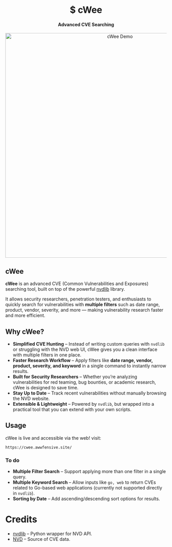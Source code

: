<h1 align="center">$ cWee</h1>
<h4 align="center">Advanced CVE Searching</h4>

<p align="center">
  <img src="https://i.ibb.co/Cs6vQ77W/image.png" alt="cWee Demo" width="700"/>
</p>

## cWee
**cWee** is an advanced CVE (Common Vulnerabilities and Exposures) searching tool, built on top of the powerful [nvdlib](https://nvdlib.com/en/latest/v2/CVEv2.html) library.

It allows security researchers, penetration testers, and enthusiasts to quickly search for vulnerabilities with **multiple filters** such as date range, product, vendor, severity, and more — making vulnerability research faster and more efficient.


## Why cWee?
- **Simplified CVE Hunting** – Instead of writing custom queries with `nvdlib` or struggling with the NVD web UI, cWee gives you a clean interface with multiple filters in one place.
- **Faster Research Workflow** – Apply filters like **date range, vendor, product, severity, and keyword** in a single command to instantly narrow results.
- **Built for Security Researchers** – Whether you’re analyzing vulnerabilities for red teaming, bug bounties, or academic research, cWee is designed to save time.
- **Stay Up to Date** – Track recent vulnerabilities without manually browsing the NVD website.
- **Extensible & Lightweight** – Powered by `nvdlib`, but wrapped into a practical tool that you can extend with your own scripts.
## Usage
cWee is live and accessible via the web! 
visit:
```
https://cwee.awwfensive.site/
```
### To do
- **Multiple Filter Search** – Support applying more than one filter in a single query.
-  **Multiple Keyword Search** – Allow inputs like `go, web` to return CVEs related to Go-based web applications (currently not supported directly in `nvdlib`).
-  **Sorting by Date** – Add ascending/descending sort options for results.


# Credits 
- [nvdlib](https://nvdlib.com/en/latest/v2/CVEv2.html) – Python wrapper for NVD API.  
- [NVD](https://nvd.nist.gov/) – Source of CVE data.  
